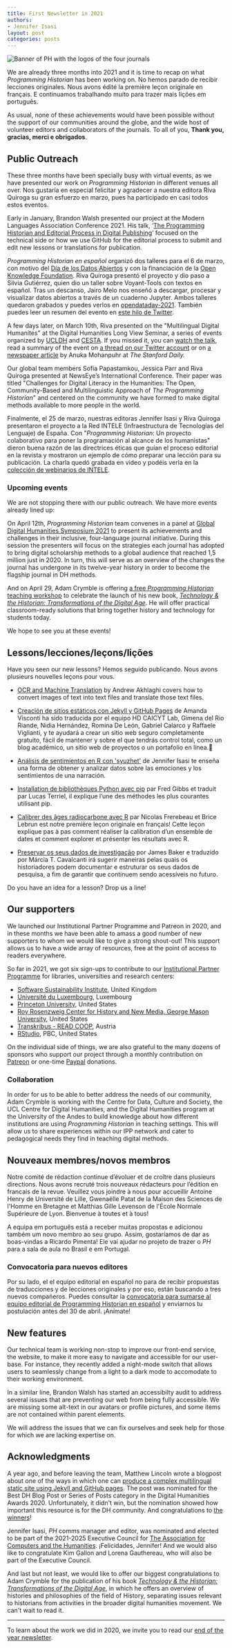 ```yaml
---
title: First Newsletter in 2021
authors: 
- Jennifer Isasi
layout: post
categories: posts
---
```


<img src="/images/blog/ph-banner-4lang.png" alt="Banner of PH with the logos of the four journals" title="Programming Historian"/>  

We are already three months into 2021 and it is time to recap on what *Programming Historian* has been working on. No hemos parado de recibir lecciones originales. Nous avons édité la première leçon originale en français.  E continuamos trabalhando muito para trazer mais lições em português.

As usual, none of these achievements would have been possible without the support of our communities around the globe, and the wide host of volunteer editors and collaborators of the journals. To all of you, **Thank you, gracias, merci e obrigados**. 

## Public Outreach 

These three months have been specially busy with virtual events, as we have presented our work on *Programming Historian* in different venues all over. Nos gustaría en especial felicitar y agradecer a nuestra editora Riva Quiroga su gran esfuerzo en marzo, pues ha participado en casi todos estos eventos. 

Early in January, Brandon Walsh presented our project at the Modern Languages Association Conference 2021. His talk, ‘[The Programming Historian and Editorial Process in Digital Publishing](http://walshbr.com/blog/the-programming-historian-and-editorial-process-in-digital-publishing/)’ focused on the technical side or how we use GitHub for the editorial process to submit and edit new lessons or translations for publication. 

*Programming Historian en español* organizó dos talleres para el 6 de marzo, con motivo del [Día de los Datos Abiertos](https://opendataday.org/th/events/2021/reports/open-data-day-datos-abiertos-y-humanidades-digitales/) y con la financiación de la [Open Knowledge Foundation](https://okfn.org/). Riva Quiroga presentó el proyecto y dio paso a Silvia Gutiérrez, quien dio un taller sobre Voyant-Tools con textos en español. Tras un descanso, Jairo Melo nos enseñó a descargar, procesar y visualizar datos abiertos a través de un cuaderno Jupyter. Ambos talleres quedaron grabados y puedes verlos en [opendataday-2021](https://github.com/programminghistorian/opendataday-2021). También puedes leer un resumen del evento en [este hilo de Twitter](https://twitter.com/ProgHist/status/1368246763962966021).

A few days later, on March 10th, Riva presented on the "Multilingual Digital Humanites" at the Digital Humanities Long View Seminar, a series of events organized by [UCLDH](https://twitter.com/UCLDH) and [CESTA](https://twitter.com/cesta_stanford). If you missed it, you can [watch the talk](https://mediacentral.ucl.ac.uk/Play/59506), read a summary of the event on [a thread on our Twitter account](https://twitter.com/ProgHist/status/1369634644442939402) or on [a newspaper article](https://www.stanforddaily.com/2021/03/10/publishing-in-the-digital-humanities-remains-a-space-exclusive-to-non-english-speakers-experts-say/) by Anuka Mohanpuhr at *The Stanford Daily.* 

Our global team members Sofia Papastamkou, Jessica Parr and Riva Quiroga presented at NewsEye’s International Conference. Their paper was titled "Challenges for Digital Literacy in the Humanities: The Open, Community-Based and Multilinguistic Approach of *The Programming Historian*" and centered on the community we have formed to make digital methods available to more people in the world. 

Finalmente, el 25 de marzo, nuestras editoras Jennifer Isasi y Riva Quiroga presentaron el proyecto a la Red INTELE (Infraestructura de Tecnologías del Lenguaje) de España. Con "*Programming Historian*: Un proyecto colaborativo para poner la programación al alcance de los humanistas" dieron buena razón de las directrices éticas que guían el proceso editorial en la revista y mostraron un ejemplo de cómo preparar una lección para su publicación. La charla quedó grabada en video y podéis verla en la [colección de webinarios de INTELE](http://ixa2.si.ehu.eus/intele/?q=webinars). 

### Upcoming events

We are not stopping there with our public outreach. We have more events already lined up:

On April 12th, *Programming Historian* team convenes in a panel at [Global Digital Humanities Symposium 2021](https://msuglobaldh.org/) to present its achievements and challenges in their inclusive, four-language journal initiative. During this session the presenters will focus on the strategies each journal has adopted to bring digital scholarship methods to a global audience that reached 1,5 million just in 2020. In turn, this will serve as an overview of the changes the journal has undergone in its twelve-year history in order to become the flagship journal in DH methods.

And on April 29, Adam Crymble is offering [a free *Programming Historian* teaching workshop](https://www.eventbrite.co.uk/e/teach-digital-history-well-tickets-141954926005) to celebrate the launch of his new book, [*Technology & the Historian: Transformations of the Digital Age*](https://www.combinedacademic.co.uk/9780252085697/technology-and-the-historian/). He will offer practical classroom-ready solutions that bring together history and technology for students today.  

We hope to see you at these events!

## Lessons/lecciones/leçons/lições

Have you seen our new lessons? Hemos seguido publicando. Nous avons plusieurs nouvelles leçons pour vous. 

- [OCR and Machine Translation](https://programminghistorian.org/en/lessons/OCR-and-Machine-Translation) by Andrew Akhlaghi covers how to convert images of text into text files and translate those text files. 
- [Creación de sitios estáticos con Jekyll y GitHub Pages](https://programminghistorian.org/es/lecciones/sitios-estaticos-con-jekyll-y-github-pages) de Amanda Visconti ha sido traducida por el equipo HD CAICYT Lab, Gimena del Rio Riande, Nidia Hernández, Romina De León, Gabriel Calarco y Raffaele Viglianti, y te ayudará a crear un sitio web seguro completamente gratuito, fácil de mantener y sobre el que tendrás control total, como un blog académico, un sitio web de proyectos o un portafolio en línea.
- [Análisis de sentimientos en R con 'syuzhet'](https://programminghistorian.org/es/lecciones/analisis-de-sentimientos-r) de Jennifer Isasi te enseña una forma de obtener y analizar datos sobre las emociones y los sentimientos de una narración. 
- [Installation de bibliothèques Python avec pip](https://programminghistorian.org/fr/lecons/installation-modules-python-pip) par Fred Gibbs et traduit par Lucas Terriel, il explique l’une des méthodes les plus courantes utilisant pip.

- [Calibrer des âges radiocarbone avec R](https://programminghistorian.org/fr/lecons/calibration-radiocarbone-avec-r) par Nicolas Frerebeau et Brice Lebrun est notre première leçon originale en français! Cette leçon explique pas à pas comment réaliser la calibration d’un ensemble de dates et comment explorer et présenter les résultats avec R.
- [Preservar os seus dados de investigação](https://programminghistorian.org/pt/licoes/preservar-os-seus-dados-de-investigacao) por James Baker e traduzido por Márcia T. Cavalcanti irá sugerir maneiras pelas quais os historiadores podem documentar e estruturar os seus dados de pesquisa, a fim de garantir que continuem sendo acessíveis no futuro.

Do you have an idea for a lesson? Drop us a line!

## Our supporters

We launched our Institutional Partner Programme and Patreon in 2020, and in these months we have been able to amass a good number of new supporters to whom we would like to give a strong shout-out! This support allows us to have a wide array of resources, free at the point of access to readers everywhere.

So far in 2021, we got six sign-ups to contribute to our [Institutional Partner Programme](https://programminghistorian.org/en/support-us#institutional-partner-programme) for libraries, universities and research centers: 

- [Software Sustainability Institute](https://www.software.ac.uk/), United Kingdom
- [Université du Luxembourg](https://www.c2dh.uni.lu/), Luxembourg
- [Princeton University](https://www.princeton.edu/), United States
- [Roy Rosenzweig Center for History and New Media, George Mason University](https://rrchnm.org/), United States
- [Transkribus - READ COOP](https://readcoop.eu/), Austria
- [RStudio](https://rstudio.com/), PBC, United States

On the individual side of things, we are also grateful to the many dozens of sponsors who support our project  through a monthly contribution on [Patreon](https://www.patreon.com/theprogramminghistorian) or one-time [Paypal](https://www.paypal.com/cgi-bin/webscr?cmd=_s-xclick&hosted_button_id=7BGHUZRVS4LYL&source=url) donations. 

### Collaboration 

In order for us to be able to better address the needs of our community, Adam Crymble is working with the Centre for Data, Culture and Society, the UCL Centre for Digital Humanities, and the Digital Humanities program at the University of the Andes to build knowledge about how different institutions are using *Programming Historian* in teaching settings. This will allow us to share experiences within our IPP network and cater to pedagogical needs they find in teaching digital methods. 

## Nouveaux membres/novos membros

Notre comité de rédaction continue d’évoluer et de croître dans plusieurs directions. Nous avons recruté trois nouveaux rédacteurs pour l’édition en francais de la revue. Veuillez vous joindre à nous pour accueillir Antoine Henry de Université de Lille, Gwenaëlle Patat de la Maison des Sciences de l'Homme en Bretagne et Matthias Gille Levenson de l'École Normale Supérieure de Lyon. Bienvenue à toutes et à tous!

A equipa em português está a receber muitas propostas e adicionou também um novo membro ao seu grupo. Assim, gostaríamos de dar as boas-vindas a Ricardo Pimenta! Ele vai ajudar no projeto de trazer o *PH* para a sala de aula no Brasil e em Portugal.

### Convocatoria para nuevos editores 

Por su lado, el el equipo editorial en español no para de recibir propuestas de traducciones y de lecciones originales y por eso, están buscando a tres nuevos compañeros. Puedes consultar la [convocatoria para sumarse al equipo editorial de Programming Historian en español](https://programminghistorian.org/posts/convocatoria-editores-2021) y enviarnos tu postulación antes del 30 de abril. ¡Anímate!

## New features 

Our technical team is working non-stop to improve our front-end service, the website, to make it more easy to navigate and accessible for our user-base. For instance, they recently added a night-mode switch that allows users to seamlessly change from a light to a dark mode to accomodate to their working environment.

In a similar line, Brandon Walsh has started an accessibilty audit to address several issues that are preventing our web from being fully accessible. We are missing some alt-text in our avatars or profile pictures, and some items are not contained within parent elements. 

We will address the issues that we can fix ourselves and seek help for those for which  we are lacking expertise on.  

## Acknowledgments

A year ago, and before leaving the team, Matthew Lincoln wrote a blogpost about one of the ways in which one can [produce a complex multilingual static site using Jekyll and GitHub pages](https://matthewlincoln.net/2020/03/01/multilingual-jekyll.html). The post was nominated for the Best DH Blog Post or Series of Posts category in the Digital Humanities Awards 2020. Unfortunately, it didn't win, but the nomination showed how important this resource is for the DH community. And congratulations to [the winners](http://dhawards.org/dhawards2020/results/)!

Jennifer Isasi, *PH* comms manager and editor, was nominated and elected to be part of the 2021-2025 Executive Council for [The Association for Computers and the Humanities](https://ach.org). ¡Felicidades, Jennifer! And we would also like to congratulate Kim Gallon and Lorena Gauthereau, who will also be part of the Executive Council. 

And last but not least, we would like to offer our biggest congratulations to Adam Crymble for the publication of his book [*Technology & the Historian: Transformations of the Digital Age*](https://www.combinedacademic.co.uk/9780252085697/technology-and-the-historian/), in which he offers an overview of histories and philosophies of the field of History, separating issues relevant to historians from activities in the broader digital humanities movement. We can't wait to read it. 

---

To learn about the work we did in 2020, we invite you to read our [end of the year newsletter](https://programminghistorian.org/posts/newsletter-year20).


